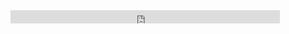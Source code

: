 
<iframe width = "431"
    height = "21"
    frameborder = "0"
    scrolling = "no"
    src = "https://docs.google.com/spreadsheets/d/1HKjkaqDlCJwycKH4mlPnrZHzx4RMOyY6JXCsmH4/pubhtml?single=true&amp;gid=55278486&amp;range=S1:T100&amp;widget=false&amp;chrome=false"
    style = "overflow: hidden;"> 
</iframe>
